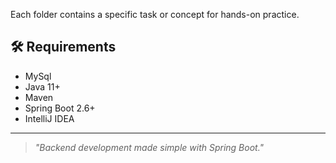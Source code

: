 
Each folder contains a specific task or concept for hands-on practice.

## 🛠️ Requirements

- MySql
- Java 11+
- Maven
- Spring Boot 2.6+
- IntelliJ IDEA 

---

> _"Backend development made simple with Spring Boot."_
